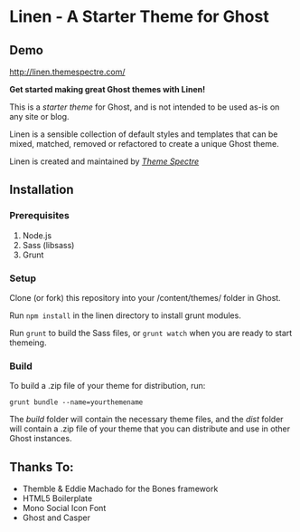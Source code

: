 # Linen - A Starter Theme for Ghost

## Demo

http://linen.themespectre.com/

**Get started making great Ghost themes with Linen!**

This is a *starter theme* for Ghost, and is not intended to be used as-is on any site or blog.

Linen is a sensible collection of default styles and templates that can be mixed, matched, removed or refactored to create a unique Ghost theme.

Linen is created and maintained by *[Theme Spectre](http://themespectre.com/linen)*

## Installation

### Prerequisites

1. Node.js
2. Sass (libsass)
3. Grunt


### Setup

Clone (or fork) this repository into your /content/themes/ folder in Ghost.

Run `npm install` in the linen directory to install grunt modules.

Run `grunt` to build the Sass files, or `grunt watch` when you are ready to start themeing.


### Build

To build a .zip file of your theme for distribution, run:

`grunt bundle --name=yourthemename`

The *build* folder will contain the necessary theme files, and the *dist* folder will contain a .zip file of your theme that you can distribute and use in other Ghost instances.

## Thanks To:

* Themble & Eddie Machado for the Bones framework
* HTML5 Boilerplate
* Mono Social Icon Font
* Ghost and Casper
